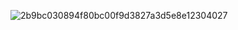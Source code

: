 
<!---
break1145/break1145 is a ✨ special ✨ repository because its `README.md` (this file) appears on your GitHub profile.
You can click the Preview link to take a look at your changes.
--->


![2b9bc030894f80bc00f9d3827a3d5e8e12304027](https://github.com/user-attachments/assets/0f374ebe-25bb-40ab-8618-3cf0b8d8e705)

